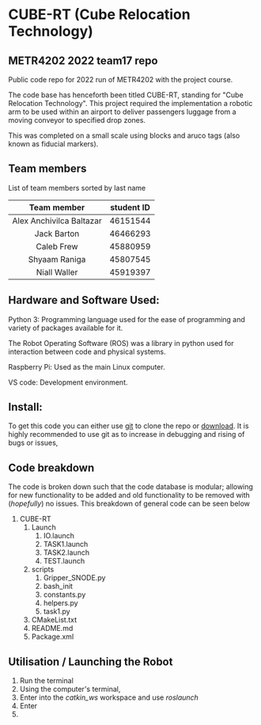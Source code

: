 # CUBE-RT (Cube Relocation Technology)
## METR4202 2022 team17 repo
Public code repo for 2022 run of METR4202 with the project course. 

The code base has henceforth been titled CUBE-RT, standing for "Cube Relocation Technology". This project required the implementation a robotic arm to be used within an airport to deliver passengers luggage from a moving conveyor to specified drop zones. 

This was completed on a small scale using blocks and aruco tags (also known as fiducial markers).

## Team members

List of team members sorted by last name

| Team member | student ID |
| :------------: | :-----------: |
| Alex Anchivilca Baltazar  | 46151544   | 
| Jack Barton | 46466293 | 
| Caleb Frew | 45880959 | 
| Shyaam Raniga | 45807545 | 
| Niall Waller | 45919397 | 

## Hardware and Software Used: 

Python 3: Programming language used for the ease of programming and variety of packages available for it.

The Robot Operating Software (ROS) was a library in python used for interaction between code and physical systems. 

Raspberry Pi: Used as the main Linux computer.

VS code: Development environment.

## Install:

To get this code you can either use [git](https://git-scm.com/downloads) to clone the repo or [download](https://docs.github.com/en/repositories/creating-and-managing-repositories/cloning-a-repository). It is highly recommended to use git as to increase in debugging and rising of bugs or issues,

## Code breakdown

The code is broken down such that the code database is modular; allowing for new functionality to be added and old functionality to be removed with (_*hopefully*_) no issues. This breakdown of general code can be seen below 

1. CUBE-RT 
    1. Launch
        1. IO.launch
        2. TASK1.launch
        3. TASK2.launch
        4. TEST.launch
    2. scripts
        1. Gripper_SNODE.py
        2. bash_init
        3. constants.py
        4. helpers.py
        5. task1.py
    3. CMakeList.txt
    4. README.md
    5. Package.xml

## Utilisation / Launching the Robot
1. Run the terminal
2. Using the computer's terminal, 
3. Enter into the *catkin_ws* workspace and use *roslaunch* 
4. Enter 
5.  



